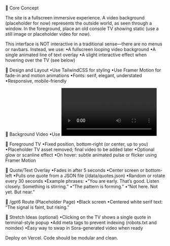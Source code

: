 🔹 Core Concept

The site is a fullscreen immersive experience. A video background (placeholder for now) represents the outside world, as seen through a window. In the foreground, place an old console TV showing static (use a still image or placeholder video for now).

This interface is NOT interactive in a traditional sense—there are no menus or navbars. Instead, we use:
•A fullscreen looping video background
•A single animated line of text overlay
•A slight interactive effect when hovering over the TV (see below)

🔹 Design and Layout
•Use TailwindCSS for styling
•Use Framer Motion for fade-in and motion animations
•Fonts: serif, elegant, understated
•Responsive, mobile-friendly

🔸 Background Video
•Use <video> tag
•Autoplay, muted, looped, covers full screen
•Placeholder file: /public/coherence-background.mp4
•Fallback: static image /public/background.jpg

🔸 Foreground TV
•Fixed position, bottom-right (or center, up to you)
•Placeholder TV asset removed; final video to be added later
•Optional glow or scanline effect
•On hover: subtle animated pulse or flicker using Framer Motion

🔸 Quote/Text Overlay
•Fades in after 5 seconds
•Center screen or bottom-left
•Pulls one quote from a JSON file (/data/quotes.json)
•Random or rotate every 30 seconds
•Example phrases:
•“You are early. That’s good. Listen closely. Something is stirring.”
•“The pattern is forming.”
•“Not here. Not yet. But near.”

🔸 /gpt6 Route (Placeholder Page)
•Black screen
•Centered white serif text:
“The signal is faint, but rising.”

🔹 Stretch Ideas (optional)
•Clicking on the TV shows a single quote in terminal-style popup
•Add meta tags to prevent indexing (robots.txt and noindex)
•Easy way to swap in Sora-generated video when ready

Deploy on Vercel. Code should be modular and clean.
